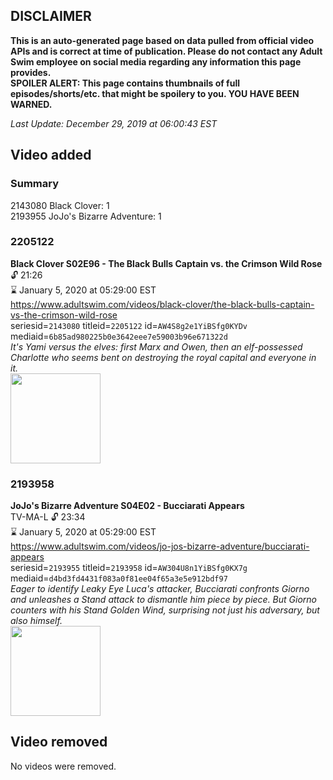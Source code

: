 ## DISCLAIMER
**This is an auto-generated page based on data pulled from official video APIs and is correct at time of publication. Please do not contact any Adult Swim employee on social media regarding any information this page provides.**  
**SPOILER ALERT: This page contains thumbnails of full episodes/shorts/etc. that might be spoilery to you. YOU HAVE BEEN WARNED.**  

_Last Update: December 29, 2019 at 06:00:43 EST_
## Video added
### Summary
2143080 Black Clover: 1  
2193955 JoJo's Bizarre Adventure: 1  
### 2205122
**Black Clover S02E96 - The Black Bulls Captain vs. the Crimson Wild Rose**  
 🔓 21:26  
⌛ January 5, 2020 at 05:29:00 EST  
https://www.adultswim.com/videos/black-clover/the-black-bulls-captain-vs-the-crimson-wild-rose  
seriesid=`2143080` titleid=`2205122` id=`AW4S8g2e1YiBSfg0KYDv` mediaid=`6b85ad980225b0e3642eee7e59003b96e671322d`  
_It's Yami versus the elves: first Marx and Owen, then an elf-possessed Charlotte who seems bent on destroying the royal capital and everyone in it._  
<a href="https://media.cdn.adultswim.com/uploads/20191028/thumbnails/2_1910281117576-BlackClover_096.jpg"><img src="https://media.cdn.adultswim.com/uploads/20191028/thumbnails/2_1910281117576-BlackClover_096.jpg" height="144px" /></a>
### 2193958
**JoJo's Bizarre Adventure S04E02 - Bucciarati Appears**  
TV-MA-L 🔓 23:34  
⌛ January 5, 2020 at 05:29:00 EST  
https://www.adultswim.com/videos/jo-jos-bizarre-adventure/bucciarati-appears  
seriesid=`2193955` titleid=`2193958` id=`AW304U8n1YiBSfg0KX7g` mediaid=`d4bd3fd4431f083a0f81ee04f65a3e5e912bdf97`  
_Eager to identify Leaky Eye Luca's attacker, Bucciarati confronts Giorno and unleashes a Stand attack to dismantle him piece by piece. But Giorno counters with his Stand Golden Wind, surprising not just his adversary, but also himself._  
<a href="https://media.cdn.adultswim.com/uploads/20191022/thumbnails/2_191022151108-jojo_goldenwind_002.jpg"><img src="https://media.cdn.adultswim.com/uploads/20191022/thumbnails/2_191022151108-jojo_goldenwind_002.jpg" height="144px" /></a>
## Video removed
No videos were removed.  
